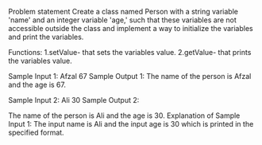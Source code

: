 Problem statement
Create a class named Person with a string variable 'name' and an integer variable 'age,' such that these variables are not accessible outside the class and implement a way to initialize the variables and print the variables.

Functions: 1.setValue- that sets the variables value. 2.getValue- that prints the variables value.

Sample Input 1:
Afzal
67
Sample Output 1:
The name of the person is Afzal and the age is 67.


Sample Input 2:
Ali
30
Sample Output 2:

The name of the person is Ali and the age is 30.
Explanation of Sample Input 1:
The input name is Ali and the input age is 30 which is printed in the specified format.
